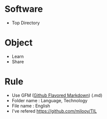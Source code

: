 # Software
* Top Directory

# Object
* Learn
* Share

# Rule
* Use GFM ([Github Flavored Markdown](https://help.github.com/articles/github-flavored-markdown/)) (.md)
* Folder name : Language, Technology
* File name : English
* I've refered https://github.com/milooy/TIL
